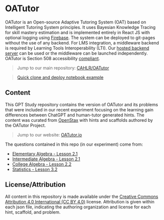 # OATutor

OATutor is an Open-source Adaptive Tutoring System (OAT) based on Intelligent Tutoring System principles. It uses Bayesian Knowledge Tracing for skill mastery estimation and is implemented entirely in React JS with optional logging using [Firebase](https://firebase.google.com/). 
The system can be deployed to git-pages without the use of any backend. For LMS integration, 
a middleware backend is required by Learning Tools Interoperability (LTI). Our [hosted backend server](https://cahlr.github.io/OATutor/#/posts/set-up-canvas-integration) can be used or the middleware can be launched independently. OATutor is Section 508 accessibility [compliant](https://cahlr.github.io/OATutor/static/documents/OATutor_Sec508_WCAG.pdf).

> Jump to our main repository: [CAHLR/OATutor](https://github.com/CAHLR/OATutor)

> [Quick clone and deploy notebook example](https://colab.research.google.com/drive/1jdbTEd7SWoC-rrV1RPPed9MeBoFWewRP?usp=sharing)

## Content 

This GPT Study repository contains the version of OATutor and its problems that were included in our recent experiment focusing on the learning gain differences between ChatGPT and human-tutor generated hints. The content was curated from [OpenStax](https://openstax.org/) with hints and scaffolds authored by the OATutor Project.

> Jump to our website: [OATutor.io](OATutor.io)
>
The questions contained in this repo (in our experiment) come from:
* [Elementary Algebra - Lesson 2.1](https://openstax.org/books/elementary-algebra-2e/pages/2-1-solve-equations-using-the-subtraction-and-addition-properties-of-equality)
* [Intermediate Algebra - Lesson 2.1](https://openstax.org/books/intermediate-algebra-2e/pages/2-1-use-a-general-strategy-to-solve-linear-equations)
* [College Algebra - Lesson 2.2](https://openstax.org/books/college-algebra-2e/pages/2-2-linear-equations-in-one-variable)
* [Statistics - Lesson 3.2](https://openstax.org/books/statistics/pages/3-2-independent-and-mutually-exclusive-events)

## License/Attribution

All content in this repository is made available under the [Creative Commons Attribution 4.0 International (CC BY 4.0)](https://creativecommons.org/licenses/by/4.0/) license. Attribution is given within each json file, indicating the authoring organization and license for each hint, scaffold, and problem.
